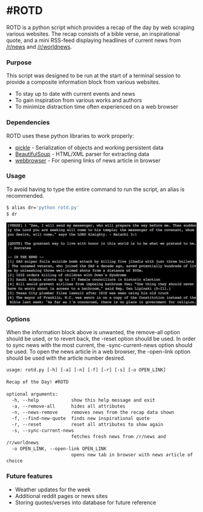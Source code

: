 # #ROTD
ROTD is a python script which provides a recap of the day by web scraping various websites. The recap consists of a bible verse, an inspirational quote, and a mini RSS-feed displaying headlines of current news from [/r/news] and [/r/worldnews].
### Purpose
This script was designed to be run at the start of a terminal session to provide a composite information block from various websites.
* To stay up to date with current events and news
* To gain inspiration from various works and authors
* To minimize distraction time often experienced on a web browser
### Dependencies
ROTD uses these python libraries to work properly:
* [pickle] - Serialization of objects and working persistent data
* [BeautifulSoup] - HTML/XML parser for extracting data
* [webbrowser] - For opening links of news article in browser
### Usage
To avoid having to type the entire command to run the script, an alias is recommended.
```sh
$ alias dr='python rotd.py'       
$ dr
```
![](screenshot.png)
### Options
When the information block above is unwanted, the remove-all option should be used, or to revert back, the -reset option should be used. In order to sync news with the most current, the -sync-current-news option should be used. To open the news article in a web browser, the -open-link option should be used with the article number desired.
```
usage: rotd.py [-h] [-a] [-n] [-f] [-r] [-s] [-o OPEN_LINK]

Recap of the Day! #ROTD

optional arguments:
  -h, --help            show this help message and exit
  -a, --remove-all      hides all attributes
  -n, --news-remove     removes news from the recap data shown
  -f, --find-new-quote  finds new inspirational quote
  -r, --reset           reset all attributes to show again
  -s, --sync-current-news
                        fetches fresh news from /r/news and /r/worldnews
  -o OPEN_LINK, --open-link OPEN_LINK
                        opens new tab in browser with news article of choice
```
### Future features
 - Weather updates for the week
 - Additional reddit pages or news sites
 - Storing quotes/verses into database for future reference
 
[//]: # 
   [/r/news]: <http://www.redddit.com/r/news>
   [/r/worldnews]: <http://www.reddit.com/r/worldnews>
   [pickle]: <https://docs.python.org/2/library/pickle.html#module-pickle>
   [BeautifulSoup]: <http://www.crummy.com/software/BeautifulSoup/bs4/doc/>
   [webbrowser]: <https://docs.python.org/2/library/webbrowser.html>

  

